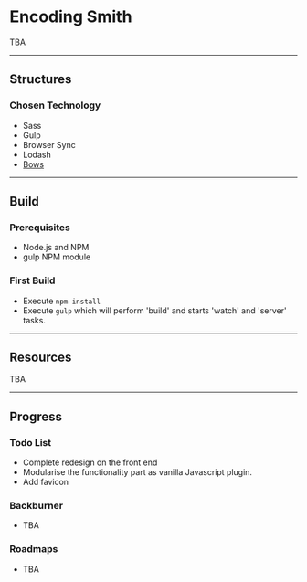 
# Encoding Smith
TBA

---

## Structures

### Chosen Technology
* Sass
* Gulp
* Browser Sync
* Lodash
* [Bows](https://github.com/latentflip/bows)

---

## Build

### Prerequisites
* Node.js and NPM
* gulp NPM module

### First Build
* Execute `npm install`
* Execute `gulp` which will perform 'build' and starts 'watch' and 'server' tasks.


---

## Resources
TBA

---

## Progress

### Todo List
* Complete redesign on the front end
* Modularise the functionality part as vanilla Javascript plugin.
* Add favicon

### Backburner
* TBA

### Roadmaps
* TBA
